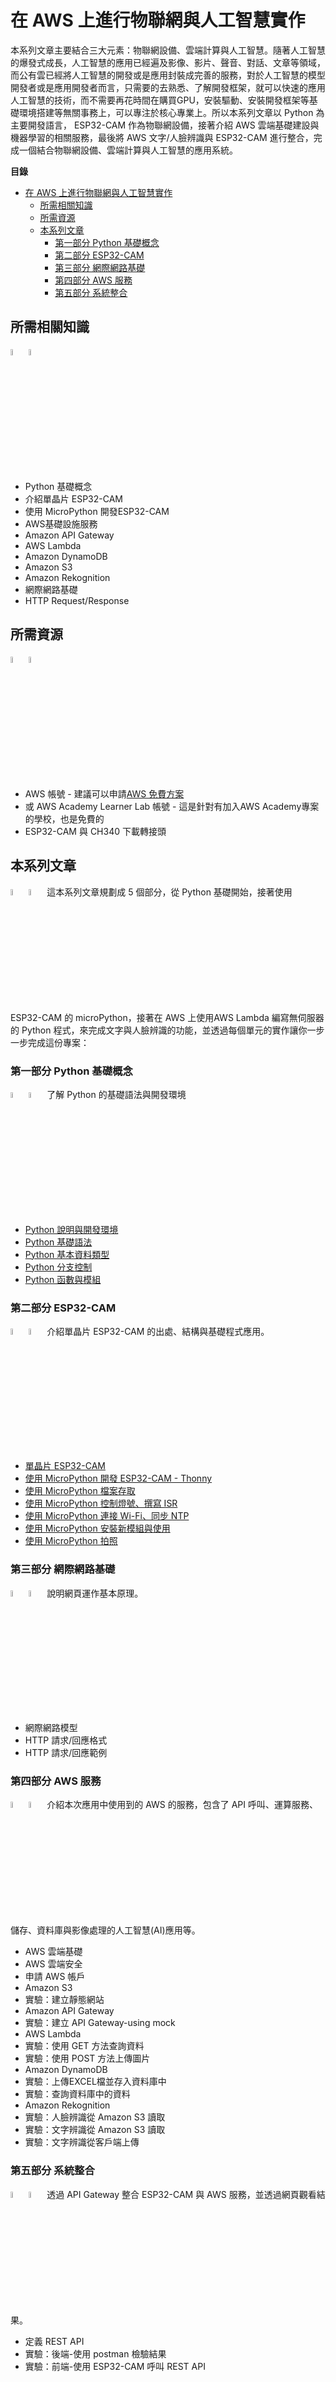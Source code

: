 # 在 AWS 上進行物聯網與人工智慧實作
本系列文章主要結合三大元素：物聯網設備、雲端計算與人工智慧。隨著人工智慧的爆發式成長，人工智慧的應用已經遍及影像、影片、聲音、對話、文章等領域，而公有雲已經將人工智慧的開發或是應用封裝成完善的服務，對於人工智慧的模型開發者或是應用開發者而言，只需要的去熟悉、了解開發框架，就可以快速的應用人工智慧的技術，而不需要再花時間在購買GPU，安裝驅動、安裝開發框架等基礎環境搭建等無關事務上，可以專注於核心專業上。所以本系列文章以 Python 為主要開發語言， ESP32-CAM 作為物聯網設備，接著介紹 AWS 雲端基礎建設與機器學習的相關服務，最後將 AWS 文字/人臉辨識與 ESP32-CAM 進行整合，完成一個結合物聯網設備、雲端計算與人工智慧的應用系統。

**目錄**

- [在 AWS 上進行物聯網與人工智慧實作](#%E5%9C%A8-aws-%E4%B8%8A%E9%80%B2%E8%A1%8C%E7%89%A9%E8%81%AF%E7%B6%B2%E8%88%87%E4%BA%BA%E5%B7%A5%E6%99%BA%E6%85%A7%E5%AF%A6%E4%BD%9C)
    - [所需相關知識](#所需相關知識)
    - [所需資源](#所需資源)
    - [本系列文章](#本系列文章)
        - [第一部分 Python 基礎概念](#%E7%AC%AC%E4%B8%80%E9%83%A8%E5%88%86-python-%E5%9F%BA%E7%A4%8E%E6%A6%82%E5%BF%B5)
        - [第二部分 ESP32-CAM](#%E7%AC%AC%E4%BA%8C%E9%83%A8%E5%88%86-esp32-cam)
        - [第三部分 網際網路基礎](#%E7%AC%AC%E4%B8%89%E9%83%A8%E5%88%86-%E7%B6%B2%E9%9A%9B%E7%B6%B2%E8%B7%AF%E5%9F%BA%E7%A4%8E)
        - [第四部分 AWS 服務](#%E7%AC%AC%E5%9B%9B%E9%83%A8%E5%88%86-aws-%E6%9C%8D%E5%8B%99)
        - [第五部分 系統整合](#%E7%AC%AC%E4%BA%94%E9%83%A8%E5%88%86-%E7%B3%BB%E7%B5%B1%E6%95%B4%E5%90%88)


## 所需相關知識
[<img src='https://ithelp.ithome.com.tw/upload/images/20240808/201295100ApjQbzYXJ.png' width='5%'></img>](#%E5%9C%A8-aws-%E4%B8%8A%E9%80%B2%E8%A1%8C%E7%89%A9%E8%81%AF%E7%B6%B2%E8%88%87%E4%BA%BA%E5%B7%A5%E6%99%BA%E6%85%A7%E5%AF%A6%E4%BD%9C) [<img src='https://ithelp.ithome.com.tw/upload/images/20240808/20129510u6xSlclLMa.png' width='5%'></img>](#bottom)
* Python 基礎概念
* 介紹單晶片 ESP32-CAM
* 使用 MicroPython 開發ESP32-CAM
* AWS基礎設施服務
* Amazon API Gateway
* AWS Lambda
* Amazon DynamoDB
* Amazon S3
* Amazon Rekognition
* 網際網路基礎
* HTTP Request/Response

## 所需資源
[<img src='https://ithelp.ithome.com.tw/upload/images/20240808/201295100ApjQbzYXJ.png' width='5%'></img>](#%E5%9C%A8-aws-%E4%B8%8A%E9%80%B2%E8%A1%8C%E7%89%A9%E8%81%AF%E7%B6%B2%E8%88%87%E4%BA%BA%E5%B7%A5%E6%99%BA%E6%85%A7%E5%AF%A6%E4%BD%9C) [<img src='https://ithelp.ithome.com.tw/upload/images/20240808/20129510u6xSlclLMa.png' width='5%'></img>](#bottom)
* AWS 帳號 - 建議可以申請[AWS 免費方案](https://aws.amazon.com/tw/free/free-tier-faqs/) 
* 或 AWS Academy Learner Lab 帳號 - 這是針對有加入AWS Academy專案的學校，也是免費的
* ESP32-CAM 與 CH340 下載轉接頭

## 本系列文章
[<img src='https://ithelp.ithome.com.tw/upload/images/20240808/201295100ApjQbzYXJ.png' width='5%'></img>](#%E5%9C%A8-aws-%E4%B8%8A%E9%80%B2%E8%A1%8C%E7%89%A9%E8%81%AF%E7%B6%B2%E8%88%87%E4%BA%BA%E5%B7%A5%E6%99%BA%E6%85%A7%E5%AF%A6%E4%BD%9C) [<img src='https://ithelp.ithome.com.tw/upload/images/20240808/20129510u6xSlclLMa.png' width='5%'></img>](#bottom)
這本系列文章規劃成 5 個部分，從 Python 基礎開始，接著使用 ESP32-CAM 的 microPython，接著在 AWS 上使用AWS Lambda 編寫無伺服器的 Python 程式，來完成文字與人臉辨識的功能，並透過每個單元的實作讓你一步一步完成這份專案：

### 第一部分 Python 基礎概念
[<img src='https://ithelp.ithome.com.tw/upload/images/20240808/201295100ApjQbzYXJ.png' width='5%'></img>](#%E5%9C%A8-aws-%E4%B8%8A%E9%80%B2%E8%A1%8C%E7%89%A9%E8%81%AF%E7%B6%B2%E8%88%87%E4%BA%BA%E5%B7%A5%E6%99%BA%E6%85%A7%E5%AF%A6%E4%BD%9C) [<img src='https://ithelp.ithome.com.tw/upload/images/20240808/20129510u6xSlclLMa.png' width='5%'></img>](#bottom)
了解 Python 的基礎語法與開發環境
  - [Python 說明與開發環境](https://ithelp.ithome.com.tw/articles/10343895)
  - [Python 基礎語法](https://ithelp.ithome.com.tw/articles/10344068)
  - [Python 基本資料類型](https://ithelp.ithome.com.tw/articles/10344110)
  - [Python 分支控制](https://ithelp.ithome.com.tw/articles/10344336)
  - [Python 函數與模組](https://ithelp.ithome.com.tw/articles/10344487)
### 第二部分 ESP32-CAM
[<img src='https://ithelp.ithome.com.tw/upload/images/20240808/201295100ApjQbzYXJ.png' width='5%'></img>](#%E5%9C%A8-aws-%E4%B8%8A%E9%80%B2%E8%A1%8C%E7%89%A9%E8%81%AF%E7%B6%B2%E8%88%87%E4%BA%BA%E5%B7%A5%E6%99%BA%E6%85%A7%E5%AF%A6%E4%BD%9C) [<img src='https://ithelp.ithome.com.tw/upload/images/20240808/20129510u6xSlclLMa.png' width='5%'></img>](#bottom)
介紹單晶片 ESP32-CAM 的出處、結構與基礎程式應用。
  * [單晶片 ESP32-CAM](https://ithelp.ithome.com.tw/articles/10344613)
  * [使用 MicroPython 開發 ESP32-CAM - Thonny](https://ithelp.ithome.com.tw/articles/10344722)
  * [使用 MicroPython 檔案存取](https://ithelp.ithome.com.tw/articles/10344852)
  * [使用 MicroPython 控制燈號、撰寫 ISR](https://ithelp.ithome.com.tw/articles/10344998)
  * [使用 MicroPython 連接 Wi-Fi、同步 NTP](https://ithelp.ithome.com.tw/articles/10345000)
  * [使用 MicroPython 安裝新模組與使用](https://ithelp.ithome.com.tw/articles/10345284)
  * [使用 MicroPython 拍照](https://ithelp.ithome.com.tw/articles/10345443)
### 第三部分 網際網路基礎
[<img src='https://ithelp.ithome.com.tw/upload/images/20240808/201295100ApjQbzYXJ.png' width='5%'></img>](#%E5%9C%A8-aws-%E4%B8%8A%E9%80%B2%E8%A1%8C%E7%89%A9%E8%81%AF%E7%B6%B2%E8%88%87%E4%BA%BA%E5%B7%A5%E6%99%BA%E6%85%A7%E5%AF%A6%E4%BD%9C) [<img src='https://ithelp.ithome.com.tw/upload/images/20240808/20129510u6xSlclLMa.png' width='5%'></img>](#bottom)
說明網頁運作基本原理。
  - 網際網路模型
  - HTTP 請求/回應格式
  - HTTP 請求/回應範例
### 第四部分 AWS 服務
[<img src='https://ithelp.ithome.com.tw/upload/images/20240808/201295100ApjQbzYXJ.png' width='5%'></img>](#%E5%9C%A8-aws-%E4%B8%8A%E9%80%B2%E8%A1%8C%E7%89%A9%E8%81%AF%E7%B6%B2%E8%88%87%E4%BA%BA%E5%B7%A5%E6%99%BA%E6%85%A7%E5%AF%A6%E4%BD%9C) [<img src='https://ithelp.ithome.com.tw/upload/images/20240808/20129510u6xSlclLMa.png' width='5%'></img>](#bottom)
介紹本次應用中使用到的 AWS 的服務，包含了 API 呼叫、運算服務、儲存、資料庫與影像處理的人工智慧(AI)應用等。
  * AWS 雲端基礎
  * AWS 雲端安全
  * 申請 AWS 帳戶
  * Amazon S3
  * 實驗：建立靜態網站
  * Amazon API Gateway
  * 實驗：建立 API Gateway-using mock
  * AWS Lambda
  * 實驗：使用 GET 方法查詢資料
  * 實驗：使用 POST 方法上傳圖片
  * Amazon DynamoDB
  * 實驗：上傳EXCEL檔並存入資料庫中
  * 實驗：查詢資料庫中的資料
  * Amazon Rekognition
  * 實驗：人臉辨識從 Amazon S3 讀取
  * 實驗：文字辨識從 Amazon S3 讀取
  * 實驗：文字辨識從客戶端上傳
### 第五部分 系統整合
[<img src='https://ithelp.ithome.com.tw/upload/images/20240808/201295100ApjQbzYXJ.png' width='5%'></img>](#%E5%9C%A8-aws-%E4%B8%8A%E9%80%B2%E8%A1%8C%E7%89%A9%E8%81%AF%E7%B6%B2%E8%88%87%E4%BA%BA%E5%B7%A5%E6%99%BA%E6%85%A7%E5%AF%A6%E4%BD%9C) [<img src='https://ithelp.ithome.com.tw/upload/images/20240808/20129510u6xSlclLMa.png' width='5%'></img>](#bottom)
透過 API Gateway 整合 ESP32-CAM 與 AWS 服務，並透過網頁觀看結果。
  - 定義 REST API
  - 實驗：後端-使用 postman 檢驗結果
  - 實驗：前端-使用 ESP32-CAM 呼叫 REST API

<a id='bottom'></a>


